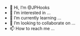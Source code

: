 - 👋 Hi, I’m @JPHooks
- 👀 I’m interested in ...
- 🌱 I’m currently learning ...
- 💞️ I’m looking to collaborate on ...
- 📫 How to reach me ...

<!---
JPHooks/JPHooks is a ✨ special ✨ repository because its `README.md` (this file) appears on your GitHub profile.
You can click the Preview link to take a look at your changes.
--->
